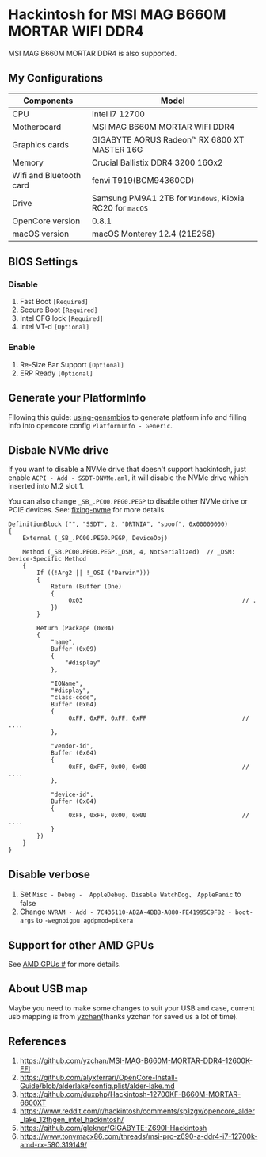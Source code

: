 # Hackintosh for MSI MAG B660M MORTAR WIFI DDR4
MSI MAG B660M MORTAR DDR4 is also supported.

## My Configurations
| Components | Model |
| --- | --- |
| CPU | Intel i7 12700|
| Motherboard | MSI MAG B660M MORTAR WIFI DDR4 |
| Graphics cards | GIGABYTE AORUS Radeon™ RX 6800 XT MASTER 16G |
| Memory | Crucial Ballistix DDR4 3200 16Gx2 |
| Wifi and Bluetooth card | fenvi T919(BCM94360CD) |
| Drive | Samsung PM9A1 2TB for `Windows`, Kioxia RC20 for `macOS`　|
| OpenCore version | 0.8.1 |
| macOS version | macOS Monterey 12.4 (21E258) |

## BIOS Settings
### Disable
1. Fast Boot `[Required]`
2. Secure Boot `[Required]`
3. Intel CFG lock `[Required]`
4. Intel VT-d `[Optional]`

### Enable
1. Re-Size Bar Support `[Optional]`
2. ERP Ready `[Optional]`

## Generate your PlatformInfo
Fllowing this guide: [using-gensmbios](https://dortania.github.io/OpenCore-Post-Install/universal/iservices.html#using-gensmbios) to generate platform info and filling info into opencore config `PlatformInfo - Generic`.

## Disbale NVMe drive
If you want to disable a NVMe drive that doesn't support hackintosh, just enable `ACPI - Add - SSDT-DNVMe.aml`, it will disable the NVMe drive which inserted into M.2 slot 1. 

You can also change `_SB_.PC00.PEG0.PEGP` to disable other NVMe drive or PCIE devices. See: [fixing-nvme](https://dortania.github.io/OpenCore-Post-Install/universal/sleep.html#fixing-nvme) for more details

```
DefinitionBlock ("", "SSDT", 2, "DRTNIA", "spoof", 0x00000000)
{
    External (_SB_.PC00.PEG0.PEGP, DeviceObj)

    Method (_SB.PC00.PEG0.PEGP._DSM, 4, NotSerialized)  // _DSM: Device-Specific Method
    {
        If ((!Arg2 || !_OSI ("Darwin")))
        {
            Return (Buffer (One)
            {
                 0x03                                             // .
            })
        }

        Return (Package (0x0A)
        {
            "name", 
            Buffer (0x09)
            {
                "#display"
            }, 

            "IOName", 
            "#display", 
            "class-code", 
            Buffer (0x04)
            {
                 0xFF, 0xFF, 0xFF, 0xFF                           // ....
            }, 

            "vendor-id", 
            Buffer (0x04)
            {
                 0xFF, 0xFF, 0x00, 0x00                           // ....
            }, 

            "device-id", 
            Buffer (0x04)
            {
                 0xFF, 0xFF, 0x00, 0x00                           // ....
            }
        })
    }
}
```

## Disable verbose 
1. Set `Misc - Debug -  AppleDebug`、`Disable WatchDog`、 `ApplePanic` to false
2. Change `NVRAM - Add - 7C436110-AB2A-4BBB-A880-FE41995C9F82 - boot-args` to `-wegnoigpu agdpmod=pikera`

## Support for other AMD GPUs
See [AMD GPUs
#](https://dortania.github.io/GPU-Buyers-Guide/modern-gpus/amd-gpu.html#amd-gpus) for more details.

## About USB map
Maybe you need to make some changes to suit your USB and case, current usb mapping is from [yzchan](https://github.com/yzchan/MSI-MAG-B660M-MORTAR-DDR4-12600K-EFI/blob/master/USB%E5%AE%9A%E5%88%B6.md)(thanks yzchan for saved us a lot of time).

## References
1. https://github.com/yzchan/MSI-MAG-B660M-MORTAR-DDR4-12600K-EFI
2. https://github.com/alyxferrari/OpenCore-Install-Guide/blob/alderlake/config.plist/alder-lake.md
3. https://github.com/duxphp/Hackintosh-12700KF-B660M-MORTAR-6600XT
4. https://www.reddit.com/r/hackintosh/comments/sp1zgv/opencore_alder_lake_12thgen_intel_hackintosh/
5. https://github.com/glekner/GIGABYTE-Z690I-Hackintosh
6. https://www.tonymacx86.com/threads/msi-pro-z690-a-ddr4-i7-12700k-amd-rx-580.319149/
